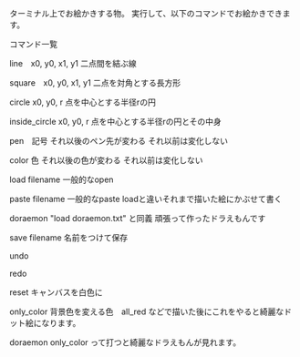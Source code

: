ターミナル上でお絵かきする物。
実行して、以下のコマンドでお絵かきできます。


コマンド一覧

line　x0, y0, x1, y1
二点間を結ぶ線

square　x0, y0, x1, y1
二点を対角とする長方形

circle x0, y0, r
点を中心とする半径rの円

inside_circle x0, y0, r
点を中心とする半径rの円とその中身

pen　記号
それ以後のペン先が変わる
それ以前は変化しない

color 色
それ以後の色が変わる
それ以前は変化しない

load filename
一般的なopen


paste filename
一般的なpaste
loadと違いそれまで描いた絵にかぶせて書く

doraemon
"load doraemon.txt" と同義
頑張って作ったドラえもんです

save filename
名前をつけて保存

undo

redo

reset
キャンバスを白色に

only_color
背景色を変える色　all_red などで描いた後にこれをやると綺麗なドット絵になります。


doraemon
only_color
って打つと綺麗なドラえもんが見れます。
